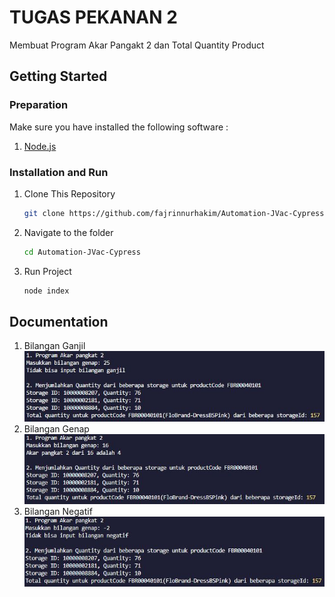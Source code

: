 # TUGAS PEKANAN 2

Membuat Program Akar Pangakt 2 dan Total Quantity Product

## Getting Started

### Preparation

Make sure you have installed the following software :

1. [Node.js](https://nodejs.org/)

### Installation and Run

1. Clone This Repository

    ```bash
    git clone https://github.com/fajrinnurhakim/Automation-JVac-Cypress.git

    ```

2. Navigate to the folder

    ```bash
    cd Automation-JVac-Cypress

    ```

3. Run Project

    ```bash
    node index

    ```

## Documentation

1. Bilangan Ganjil
   ![a](https://github.com/fajrinnurhakim/sqrt-Quantity_Javascript/blob/main/images/1.JPG)
2. Bilangan Genap
   ![b](https://github.com/fajrinnurhakim/sqrt-Quantity_Javascript/blob/main/images/2.JPG)
3. Bilangan Negatif
   ![c](https://github.com/fajrinnurhakim/sqrt-Quantity_Javascript/blob/main/images/3.JPG)

